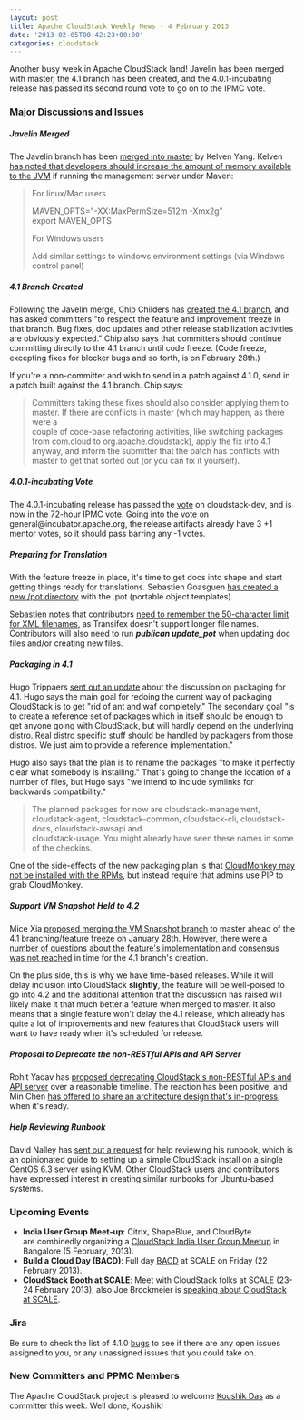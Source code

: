```yaml
---
layout: post
title: Apache CloudStack Weekly News - 4 February 2013
date: '2013-02-05T00:42:23+00:00'
categories: cloudstack
---
```

<p>Another busy week in Apache CloudStack land! Javelin has been merged with master, the 4.1 branch has been created, and the 4.0.1-incubating release has passed its second round vote to go on to the IPMC vote.</p>

<h3><a name="ApacheCloudStackWeeklyNews-4February2013-MajorDiscussionsandIssues"></a>Major Discussions and Issues</h3>

<h5><a name="ApacheCloudStackWeeklyNews-4February2013-JavelinMerged"></a>Javelin Merged</h5>

<p>The Javelin branch has been <a href="http://markmail.org/message/wl7it77lgrsllipu" class="external-link" rel="nofollow">merged into master</a> by Kelven Yang. Kelven <a href="http://markmail.org/message/bpnxze6edj4bikvr" class="external-link" rel="nofollow">has noted that developers should increase the amount of memory available to the JVM</a> if running the management server under Maven:</p>

<blockquote>
<p>For linux/Mac users</p>

<p>MAVEN_OPTS="-XX:MaxPermSize=512m -Xmx2g"<br/>
export MAVEN_OPTS</p>

<p>For Windows users</p>

<p>Add similar settings to windows environment settings (via Windows control panel)</p></blockquote>

<h5><a name="ApacheCloudStackWeeklyNews-4February2013-4.1BranchCreated"></a>4.1 Branch Created</h5>

<p>Following the Javelin merge, Chip Childers has <a href="http://markmail.org/message/6wpcd5kg2bvdpufy" class="external-link" rel="nofollow">created the 4.1 branch</a>, and has asked committers "to respect the feature and improvement freeze in that branch. Bug fixes, doc updates and other release stabilization activities are obviously expected." Chip also says that committers should continue committing directly to the 4.1 branch until code freeze. (Code freeze, excepting fixes for blocker bugs and so forth, is on February 28th.) </p>

<p>If you're a non-committer and wish to send in a patch against 4.1.0, send in a patch built against the 4.1 branch. Chip says:</p>

<blockquote>
<p>Committers taking these fixes should also consider applying them to master.  If there are conflicts in master (which may happen, as there were a<br/>
couple of code-base refactoring activities, like switching packages from com.cloud to org.apache.cloudstack), apply the fix into 4.1 anyway, and inform the submitter that the patch has conflicts with master to get that sorted out (or you can fix it yourself).</p></blockquote>

<h5><a name="ApacheCloudStackWeeklyNews-4February2013-4.0.1incubatingVote"></a>4.0.1-incubating Vote</h5>

<p>The 4.0.1-incubating release has passed the <a href="http://markmail.org/message/zxvynd72xfansmho" class="external-link" rel="nofollow">vote</a> on cloudstack-dev, and is now in the 72-hour IPMC vote. Going into the vote on general@incubator.apache.org, the release artifacts already have 3 +1 mentor votes, so it should pass barring any -1 votes. </p>

<h5><a name="ApacheCloudStackWeeklyNews-4February2013-PreparingforTranslation"></a>Preparing for Translation</h5>

<p>With the feature freeze in place, it's time to get docs into shape and start getting things ready for translations. Sebastien Goasguen <a href="http://markmail.org/thread/rq7pbo3tn4ur4lu5" class="external-link" rel="nofollow">has created a new /pot directory</a> with the .pot (portable object templates). </p>

<p>Sebastien notes that contributors <a href="http://markmail.org/message/ykxnxp3r5bffzqrg" class="external-link" rel="nofollow">need to remember the 50-character limit for XML filenames</a>, as Transifex doesn't support longer file names. Contributors will also need to run <b><em>publican update_pot</em></b> when updating doc files and/or creating new files.</p>

<h5><a name="ApacheCloudStackWeeklyNews-4February2013-Packagingin4.1"></a>Packaging in 4.1</h5>

<p>Hugo Trippaers <a href="http://markmail.org/message/jlvpt3dgefcwacxl" class="external-link" rel="nofollow">sent out an update</a> about the discussion on packaging for 4.1. Hugo says the main goal for redoing the current way of packaging CloudStack is to get "rid of ant and waf completely." The secondary goal "is to create a reference set of packages which in itself should be enough to get anyone going with CloudStack, but will hardly depend on the underlying distro. Real distro specific stuff should be handled by packagers from those distros. We just aim to provide a reference implementation."</p>

<p>Hugo also says that the plan is to rename the packages "to make it perfectly clear what somebody is installing." That's going to change the location of a number of files, but Hugo says "we intend to include symlinks for backwards compatibility." </p>

<blockquote>
<p>The planned packages for now are cloudstack-management, cloudstack-agent, cloudstack-common, cloudstack-cli, cloudstack-docs, cloudstack-awsapi and<br/>
cloudstack-usage. You might already have seen these names in some of the checkins.</p></blockquote>

<p>One of the side-effects of the new packaging plan is that <a href="http://markmail.org/message/47yguo5rfrszpie7" class="external-link" rel="nofollow">CloudMonkey may not be installed with the RPMs</a>, but instead require that admins use PIP to grab CloudMonkey. </p>

<h5><a name="ApacheCloudStackWeeklyNews-4February2013-SupportVMSnapshotHeldto4.2"></a>Support VM Snapshot Held to 4.2</h5>

<p>Mice Xia <a href="http://markmail.org/message/tctez5xpur2bzswe" class="external-link" rel="nofollow">proposed merging the VM Snapshot branch</a> to master ahead of the 4.1 branching/feature freeze on January 28th. However, there were a <a href="http://markmail.org/message/bmwbjet5q7nlav6j" class="external-link" rel="nofollow">number of questions</a> <a href="http://markmail.org/message/nk525qhfdwqqil6n" class="external-link" rel="nofollow">about the feature's implementation</a> and <a href="http://markmail.org/message/yjaddguj67dqzbhe" class="external-link" rel="nofollow">consensus was not reached</a> in time for the 4.1 branch's creation.</p>

<p>On the plus side, this is why we have time-based releases. While it will delay inclusion into CloudStack <b>slightly</b>, the feature will be well-poised to go into 4.2 and the additional attention that the discussion has raised will likely make it that much better a feature when merged to master. It also means that a single feature won't delay the 4.1 release, which already has quite a lot of improvements and new features that CloudStack users will want to have ready when it's scheduled for release.</p>

<h5><a name="ApacheCloudStackWeeklyNews-4February2013-ProposaltoDeprecatethenonRESTfulAPIsandAPIServer"></a>Proposal to Deprecate the non-RESTful APIs and API Server</h5>

<p>Rohit Yadav has <a href="http://markmail.org/message/3nmgl5peuxeo4mvm" class="external-link" rel="nofollow">proposed deprecating CloudStack's non-RESTful APIs and API server</a> over a reasonable timeline. The reaction has been positive, and Min Chen <a href="http://markmail.org/message/xnjf5ylpn55ddneb" class="external-link" rel="nofollow">has offered to share an architecture design that's in-progress</a>, when it's ready.</p>

<h5><a name="ApacheCloudStackWeeklyNews-4February2013-HelpReviewingRunbook"></a>Help Reviewing Runbook</h5>

<p>David Nalley has <a href="http://markmail.org/message/jint25r5gwgnx6ju" class="external-link" rel="nofollow">sent out a request</a> for help reviewing his runbook, which is an opinionated guide to setting up a simple CloudStack install on a single CentOS 6.3 server using KVM. Other CloudStack users and contributors have expressed interest in creating similar runbooks for Ubuntu-based systems.</p>

<h3><a name="ApacheCloudStackWeeklyNews-4February2013-UpcomingEvents"></a>Upcoming Events</h3>

<ul>
	<li><b>India User Group Meet-up</b>: Citrix, ShapeBlue, and CloudByte are&nbsp;combinedly&nbsp;organizing a <a href="http://www.meetup.com/CloudStack-Bangalore-Group/events/99690432/" class="external-link" rel="nofollow">CloudStack India User Group Meetup</a>&nbsp;in Bangalore (5 February, 2013).</li>
	<li><b>Build a Cloud Day (BACD)</b>: Full day <a href="http://buildacloud.org/about-cloudstack/cloudstack-events/viewevent/138-build-a-cloud-day-scale11x-.html" class="external-link" rel="nofollow">BACD</a> at SCALE on Friday (22 February 2013).</li>
	<li><b>CloudStack Booth at SCALE</b>: Meet with CloudStack folks at SCALE (23-24 February 2013), also Joe Brockmeier is <a href="http://www.socallinuxexpo.org/scale11x/presentations/taking-open-cloud-11-cloudstack" class="external-link" rel="nofollow">speaking about CloudStack at SCALE</a>.</li>
</ul>


<h3><a name="ApacheCloudStackWeeklyNews-4February2013-Jira"></a>Jira </h3>

<p>Be sure to check the list of 4.1.0 <a href="https://issues.apache.org/jira/issues/?jql=project%20%3D%20CLOUDSTACK%20AND%20resolution%20%3D%20Unresolved%20AND%20fixVersion%20%3D%20%224.1.0%22%20ORDER%20BY%20priority%20DESC" class="external-link" rel="nofollow">bugs</a> to see if there are any open issues assigned to you, or any unassigned issues that you could take on. </p>

<h3><a name="ApacheCloudStackWeeklyNews-4February2013-NewCommittersandPPMCMembers"></a>New Committers and PPMC Members</h3>

<p>The Apache CloudStack project is pleased to welcome <a href="http://markmail.org/thread/p5b76rrp5h3j4k2u" class="external-link" rel="nofollow">Koushik Das</a> as a committer this week. Well done, Koushik!</p>
